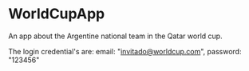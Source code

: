 # WorldCupApp
An app about the Argentine national team in the Qatar world cup.

The login credential's are: 
    email: "invitado@worldcup.com",
    password: "123456"
